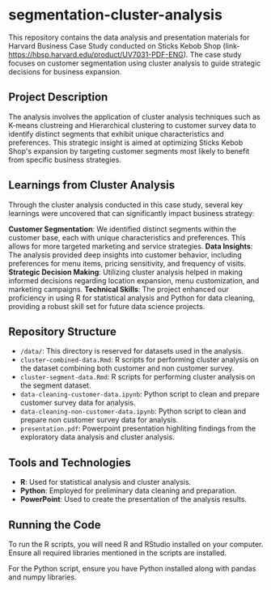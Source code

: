 # segmentation-cluster-analysis
This repository contains the data analysis and presentation materials for Harvard Business Case Study conducted on Sticks Kebob Shop (link-https://hbsp.harvard.edu/product/UV7031-PDF-ENG). The case study focuses on customer segmentation using cluster analysis to guide strategic decisions for business expansion.

## Project Description

The analysis involves the application of cluster analysis techniques such as K-means clustreing and  Hierarchical clustering to customer survey data to identify distinct segments that exhibit unique characteristics and preferences. This strategic insight is aimed at optimizing Sticks Kebob Shop's expansion by targeting customer segments most likely to benefit from specific business strategies.

## Learnings from Cluster Analysis
Through the cluster analysis conducted in this case study, several key learnings were uncovered that can significantly impact business strategy:

**Customer Segmentation**: We identified distinct segments within the customer base, each with unique characteristics and preferences. This allows for more targeted marketing and service strategies.
**Data Insights**: The analysis provided deep insights into customer behavior, including preferences for menu items, pricing sensitivity, and frequency of visits.
**Strategic Decision Making**: Utilizing cluster analysis helped in making informed decisions regarding location expansion, menu customization, and marketing campaigns.
**Technical Skills**: The project enhanced our proficiency in using R for statistical analysis and Python for data cleaning, providing a robust skill set for future data science projects.

## Repository Structure

- `/data/`: This directory is reserved for datasets used in the analysis.
- `cluster-combined-data.Rmd`: R scripts for performing cluster analysis on the dataset combining both customer and non customer survey.
- `cluster-segment-data.Rmd`: R scripts for performing cluster analysis on the segment dataset.
- `data-cleaning-customer-data.ipynb`: Python script to clean and prepare customer survey data for analysis.
- `data-cleaning-non-customer-data.ipynb`: Python script to clean and prepare non customer survey data for analysis.
- `presentation.pdf`: Powerpoint presentation highliting findings from the exploratory data analysis and cluster analysis.

## Tools and Technologies

- **R**: Used for statistical analysis and cluster analysis.
- **Python**: Employed for preliminary data cleaning and preparation.
- **PowerPoint**: Used to create the presentation of the analysis results.

## Running the Code

To run the R scripts, you will need R and RStudio installed on your computer. Ensure all required libraries mentioned in the scripts are installed.

For the Python script, ensure you have Python installed along with pandas and numpy libraries.

